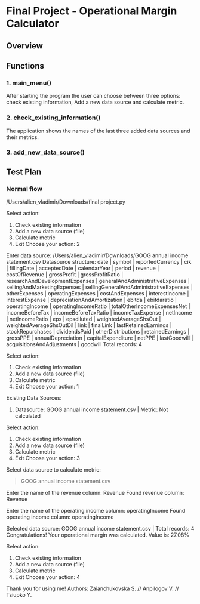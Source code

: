 # Final Project - Operational Margin Calculator
## Overview

## Functions
### 1. main_menu()
After starting the program the user can choose between three options: check existing information, Add a new data source and calculate metric. 
### 2. check_existing_information()
The application shows the names of the last three added data sources and their metrics.
### 3. add_new_data_source()

## Test Plan
### Normal flow
/Users/alien_vladimir/Downloads/final project.py

Select action:
1. Check existing information
2. Add a new data source (file)
3. Calculate metric
4. Exit
Choose your action: 2

Enter data source: /Users/alien_vladimir/Downloads/GOOG annual income statement.csv
Datasource structure:
date | symbol | reportedCurrency | cik | fillingDate | acceptedDate | calendarYear | period | revenue | costOfRevenue | grossProfit | grossProfitRatio | researchAndDevelopmentExpenses | generalAndAdministrativeExpenses | sellingAndMarketingExpenses | sellingGeneralAndAdministrativeExpenses | otherExpenses | operatingExpenses | costAndExpenses | interestIncome | interestExpense | depreciationAndAmortization | ebitda | ebitdaratio | operatingIncome | operatingIncomeRatio | totalOtherIncomeExpensesNet | incomeBeforeTax | incomeBeforeTaxRatio | incomeTaxExpense | netIncome | netIncomeRatio | eps | epsdiluted | weightedAverageShsOut | weightedAverageShsOutDil | link | finalLink | lastRetainedEarnings | stockRepurchases | dividendsPaid | otherDistributions | retainedEarnings | grossPPE | annualDepreciation | capitalExpenditure | netPPE | lastGoodwill | acquisitionsAndAdjustments | goodwill
Total records: 4

Select action:
1. Check existing information
2. Add a new data source (file)
3. Calculate metric
4. Exit
Choose your action: 1

Existing Data Sources:
1) Datasource: GOOG annual income statement.csv | Metric: Not calculated

Select action:
1. Check existing information
2. Add a new data source (file)
3. Calculate metric
4. Exit
Choose your action: 3

Select data source to calculate metric:
> GOOG annual income statement.csv

Enter the name of the revenue column: Revenue
Found revenue column: Revenue

Enter the name of the operating income column: operatingIncome
Found operating income column: operatingIncome

Selected data source: GOOG annual income statement.csv | Total records: 4
Congratulations! Your operational margin was calculated. Value is: 27.08%

Select action:
1. Check existing information
2. Add a new data source (file)
3. Calculate metric
4. Exit
Choose your action: 4

Thank you for using me!
Authors: Zaianchukovska S. // Anpilogov V. // Tsiupko Y.

